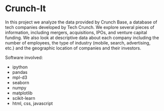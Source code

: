 Crunch-It
=========

In this project we analyze the data provided by Crunch Base, a database of tech companies developed by Tech Crunch. We explore several pieces of information, including mergers, acquisitions, IPOs, and venture capital funding. We also look at descriptive data about each company including the number of employees, the type of industry (mobile, search, advertising, etc.) and the geographic location of companies and their investors.

Software involved:
* ipython
* pandas
* mpl-d3
* seaborn
* numpy
* matplotlib
* scikit-learn
* html, css, javascript

